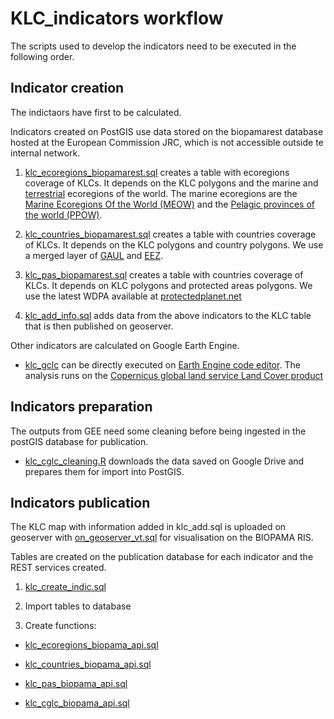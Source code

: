 # KLC_indicators workflow

The scripts used to develop the indicators need to be executed in the following order.

## Indicator creation
The indictaors have first to be calculated.

Indicators created on PostGIS use data stored on the biopamarest database hosted at the European Commission JRC, which is not accessible outside te internal network.

1. [klc_ecoregions_biopamarest.sql](https://github.com/melwey/klc/tree/master/KLC_indicators/pgscripts/klc_ecoregions_biopamarest.sql) creates a table with ecoregions coverage of KLCs. It depends on the KLC polygons and the marine and [terrestrial](https://www.worldwildlife.org/publications/terrestrial-ecoregions-of-the-world) ecoregions of the world. The marine ecoregions are the [Marine Ecoregions Of the World (MEOW)](https://www.worldwildlife.org/publications/marine-ecoregions-of-the-world-a-bioregionalization-of-coastal-and-shelf-areas) and the [Pelagic provinces of the world (PPOW)](http://data.unep-wcmc.org/datasets/38).

2. [klc_countries_biopamarest.sql](https://github.com/melwey/klc/tree/master/KLC_indicators/pgscripts/klc_countries_biopamarest.sql) creates a table with countries coverage of KLCs. It depends on the KLC polygons and country polygons. We use a merged layer of [GAUL](http://www.fao.org/geonetwork/srv/en/metadata.show?id=12691) and [EEZ](http://www.marineregions.org/downloads.php).

3. [klc_pas_biopamarest.sql](https://github.com/melwey/klc/tree/master/KLC_indicators/pgscripts/klc_pas_biopamarest.sql) creates a table with countries coverage of KLCs. It depends on KLC polygons and protected areas polygons. We use the latest WDPA available at [protectedplanet.net](https://protectedplanet.net/)

4. [klc_add_info.sql](https://github.com/melwey/klc/tree/master/KLC_indicators/pgscripts/klc_add_info) adds data from the above indicators to the KLC table that is then published on geoserver.

Other indicators are calculated on Google Earth Engine.

- [klc_gclc](https://github.com/melwey/klc/tree/master/KLC_indicators/gee/klc_gclc.js) can be directly executed on [Earth Engine code editor](https://code.earthengine.google.com/b93f5da17bb93f58b11ac3007ca09e83?noload=true). The analysis runs on the [Copernicus global land service Land Cover product](https://lcviewer.vito.be/)

## Indicators preparation

The outputs from GEE need some cleaning before being ingested in the postGIS database for publication.

- [klc_cglc_cleaning.R](https://github.com/melwey/klc/tree/master/KLC_indicators/Rcode/klc_cglc_cleaning.R) downloads the data saved on Google Drive and prepares them for import into PostGIS.

## Indicators publication

The KLC map with information added in klc_add.sql is uploaded on geoserver with [on_geoserver_vt.sql](https://github.com/melwey/klc/tree/master/KLC_indicators/pgscripts/on_geoserver_vt.sql) for visualisation on the BIOPAMA RIS.

Tables are created on the publication database for each indicator and the REST services created.

1. [klc_create_indic.sql](https://github.com/melwey/klc/tree/master/KLC_indicators/pgscripts/klc_create_indic.sql)

2. Import tables to database

3. Create functions:

  - [klc_ecoregions_biopama_api.sql](https://github.com/melwey/klc/tree/master/KLC_indicators/pgscripts/klc_ecoregions_biopama_api.sql)
  
  - [klc_countries_biopama_api.sql](https://github.com/melwey/klc/tree/master/KLC_indicators/pgscripts/klc_coutries_biopama_api.sql)
  
  - [klc_pas_biopama_api.sql](https://github.com/melwey/klc/tree/master/KLC_indicators/pgscripts/klc_pas_biopama_api.sql)
  
  - [klc_cglc_biopama_api.sql](https://github.com/melwey/klc/tree/master/KLC_indicators/pgscripts/klc_cglcs_biopama_api.sql)

